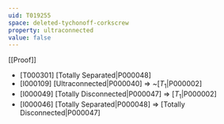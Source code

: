 ```yaml
---
uid: T019255
space: deleted-tychonoff-corkscrew
property: ultraconnected
value: false
---
```

[[Proof]]

* [T000301] [Totally Separated|P000048]
* [I000109] [Ultraconnected|P000040] => ~[$T_1$|P000002]
* [I000049] [Totally Disconnected|P000047] => [$T_1$|P000002]
* [I000046] [Totally Separated|P000048] => [Totally Disconnected|P000047]

